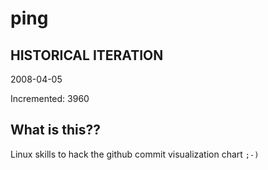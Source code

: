 # ping

## HISTORICAL ITERATION
2008-04-05

Incremented: 3960

## What is this?? 
Linux skills to hack the github commit visualization chart `;-)`
